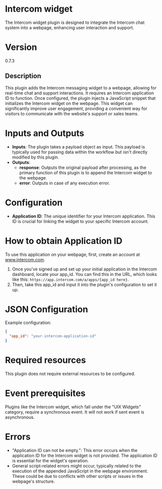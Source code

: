 # Intercom widget

The Intercom widget plugin is designed to integrate the Intercom chat system into a webpage, enhancing user interaction
and support.

# Version

0.7.3

## Description

This plugin adds the Intercom messaging widget to a webpage, allowing for real-time chat and support interactions. It
requires an Intercom application ID to function. Once configured, the plugin injects a JavaScript snippet that
initializes the Intercom widget on the webpage. This widget can significantly improve user engagement, providing a
convenient way for visitors to communicate with the website's support or sales teams.

# Inputs and Outputs

- __Inputs__: The plugin takes a payload object as input. This payload is typically used for passing data within the
  workflow but isn't directly modified by this plugin.
- __Outputs__:
    - __response__: Outputs the original payload after processing, as the primary function of this plugin is to append
      the
      Intercom widget to the webpage.
    - __error__: Outputs in case of any execution error.

# Configuration

- __Application ID__: The unique identifier for your Intercom application. This ID is crucial for linking the widget to
  your specific Intercom account.

# How to obtain Application ID

To use this application on your webpage, first, create an account at www.intercom.com.

1. Once you've signed up and set up your initial application in the Intercom dashboard, locate your app_id. You can find
   this in the URL, which looks like this: `https://app.intercom.com/a/apps/{app_id here}`.
2. Then, take this app_id and input it into the plugin's configuration to set it up.

# JSON Configuration

Example configuration:

```json
{
  "app_id": "your-intercom-application-id"
}
```

# Required resources

This plugin does not require external resources to be configured.

# Event prerequisites

Plugins like the Intercom widget, which fall under the "UIX Widgets" category, require a synchronous event. It will not
work if sent event is asynchronous.

# Errors

- "Application ID can not be empty.": This error occurs when the application ID for the Intercom widget is not provided.
  The application ID is essential for the widget's operation.
- General script-related errors might occur, typically related to the execution of the appended JavaScript in the
  webpage environment. These could be due to conflicts with other scripts or issues in the webpage's structure.